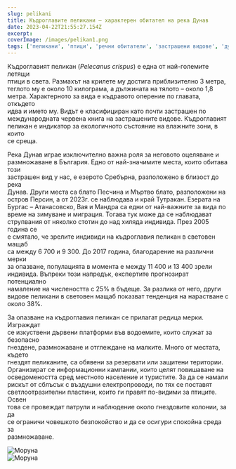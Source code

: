 ```yaml
---
slug: pelikani
title: Къдроглавите пеликани – характерен обитател на река Дунав
date: 2023-04-22T21:55:27.154Z
excerpt: 
coverImage: /images/pelikan1.png
tags: ['пеликани', 'птици', 'речни обитатели', 'застрашени видове', 'дунав']
---
```


Къдроглавият пеликан (_Pelecanus crispus_) е една от най-големите летящи  
птици в света. Размахът на крилете му достига приблизително 3 метра,  
теглото му е около 10 килограма, а дължината на тялото – около 1,8  
метра. Характерното за вида е къдравото оперение по главата, откъдето  
идва и името му. Видът е класифициран като почти застрашен по  
международната червена книга на застрашените видове. Къдроглавият  
пеликан е индикатор за екологичното състояние на влажните зони, в които  
се среща.

Река Дунав играе изключително важна роля за неговото оцеляване и  
размножаване в България. Едно от най-значимите места, които обитава този  
застрашен вид у нас, е езерото Сребърна, разположено в близост до река  
Дунав. Други места са блато Песчина и Мъртво блато, разположени на  
остров Персин, а от 2023г. се наблюдава и край Тутракан. Езерата на  
Бургас – Атанасовско, Вая и Мандра са едни от най-важните за вида по  
време на зимуване и миграция. Тогава тук може да се наблюдават  
струпвания от няколко стотин до над хиляда индивида. През 2005 година се  
е смятало, че зрелите индивиди на къдроглавия пеликан в световен мащаб  
са между 6 700 и 9 300. До 2017 година, благодарение на различни мерки  
за опазване, популацията в момента е между 11 400 и 13 400 зрели  
индивида. Въпреки този напредък, експертите прогнозират потенциално  
намаление на числеността с 25% в бъдеще. За разлика от него, други  
видове пеликани в световен мащаб показват тенденция на нарастване с  
около 38%.

За опазване на къдроглавия пеликан се прилагат редица мерки. Изграждат  
се изкуствени дървени платформи във водоемите, които служат за безопасно  
гнездене, размножаване и отглеждане на малките. Много от местата, където  
гнездят пеликаните, са обявени за резервати или защитени територии.  
Организират се информационни кампании, които целят повишаване на  
осведомеността сред местното население и туристите. За да се намали  
рискът от сблъсък с въздушни електропроводи, по тях се поставят  
светлоотразителни пластини, които ги правят по-видими за птиците. Освен  
това се провеждат патрули и наблюдение около гнездовите колонии, за да  
се ограничи човешкото безпокойство и да се осигури спокойна среда за  
размножаване.

![Моруна](/images/pelikan2.jpg)  
![Моруна](/images/pelikan3.jpg)
